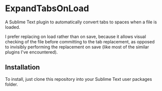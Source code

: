 ExpandTabsOnLoad
================

A Sublime Text plugin to automatically convert tabs to spaces when a file is loaded. 

I prefer replacing on load rather than on save, because it allows visual checking of the file before committing to the tab replacement, as opposed to invisibly performing the replacement on save (like  most of the similar plugins I've encountered).

## Installation

To install, just clone this repository into your Sublime Text user packages folder.
